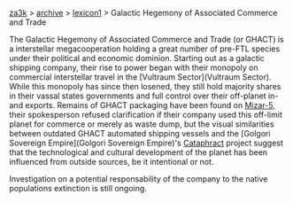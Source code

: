 [za3k](/) > [archive](/archive) > [lexicon1](/archive/lexicon1) > Galactic Hegemony of Associated Commerce and Trade

The Galactic Hegemony of Associated Commerce and Trade (or GHACT) is a interstellar megacooperation holding a great number of pre-FTL species under their political and economic dominion. Starting out as a galactic shipping company, their rise to power began with their monopoly on commercial interstellar travel in the [Vultraum Sector](Vultraum Sector). While this monopoly has since then losened, they still hold majority shares in their vassal states governments and full control over their off-planet in- and exports. 
Remains of GHACT packaging have been found on [Mizar-5](Mizar-5), their spokesperson refused clarification if their company used this off-limit planet for commerce or merely as waste dump, but the visual similarities between outdated GHACT automated shipping vessels and the [Golgori Sovereign Empire](Golgori Sovereign Empire)'s [Cataphract](Cataphract) project suggest that the technological and cultural development of the planet has been influenced from outside sources, be it intentional or not.

Investigation on a potential responsability of the company to the native populations extinction is still ongoing.